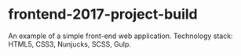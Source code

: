 # frontend-2017-project-build
An example of a simple front-end web application. Technology stack: HTML5, CSS3, Nunjucks, SCSS, Gulp.
